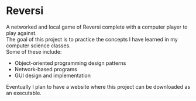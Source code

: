 # Reversi
A networked and local game of Reversi complete with a computer player to play against.<br>
The goal of this project is to practice the concepts I have learned in my computer science classes.<br>
Some of these include:
- Object-oriented programming design patterns
- Network-based programs
- GUI design and implementation

Eventually I plan to have a website where this project can be downloaded as an executable.

